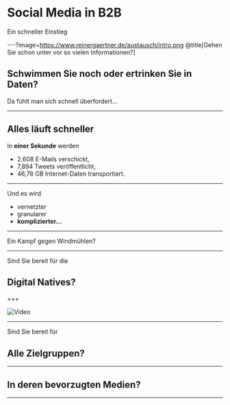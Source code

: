 # Social Media in B2B

Ein schneller Einstieg


---?image=https://www.reinergaertner.de/austausch/intro.png
@title[Gehen Sie schon unter vor so vielen Informationen?]

## Schwimmen Sie noch oder ertrinken Sie in Daten?

Da fühlt man sich schnell überfordert...

---

## Alles läuft schneller

In **einer Sekunde** werden

- 2.608 E-Mails verschickt,
- 7,894 Tweets veröffentlicht,
- 46,78 GB Internet-Daten transportiert.

---

Und es wird 
- vernetzter
- granularer
- **komplizierter...**

---

Ein Kampf gegen Windmühlen?

---

Sind Sie bereit für die 
## Digital Natives?

+++

![Video](https://player.vimeo.com/video/237698340)

---

Sind Sie bereit für 
## Alle Zielgruppen?

---

## In deren bevorzugten Medien?

---


